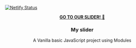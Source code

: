 
[![Netlify Status](https://api.netlify.com/api/v1/badges/34dada6e-9a36-4f39-8931-54d72e294db5/deploy-status)](https://app.netlify.com/sites/my-vanilla-js-slider/deploys)
<div align="center" dir="auto">
  <a href="https://my-vanilla-js-slider.netlify.app/">
 <strong> GO TO OUR SLIDER!</strong> 🚀
  </a>
  <div class="markdown-heading" dir="auto"><h3 align="center" tabindex="-1" class="heading-element" dir="auto">My slider</h3></div>
  <p align="center" dir="auto">
    A Vanilla basic JavaScript project using Modules
    <br>
     
</div>
